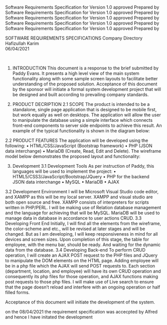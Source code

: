  Software Requirements
Specification
for
<Project>
Version 1.0 approved
Prepared by <author>
<organization>
<date created>
Software Requirements
Specification
for
<Project>
Version 1.0 approved
Prepared by <author>
<organization>
<date created>
Software Requirements
Specification
for
<Project>
Version 1.0 approved
Prepared by <author>
<organization>
<date created>
Software Requirements
Specification
for
<Project>
Version 1.0 approved
Prepared by <author>
<organization>
<date created>
Software Requirements
Specification
for
<Project>
Version 1.0 approved
Prepared by <author>
<organization>
<date created>





SOFTWARE REQUIREMENTS SPECIFICATIONS
Company Directory
Hafizullah Karim	
06/04/2021





 
1.	INTRODUCTION 
This document is a response to the brief submitted by Paddy Evans. It presents a high level view of the main system functionality along with some sample screen layouts to facilitate better understanding of the proposed solution. Acceptance of this document by the sponsor will initiate a formal system development project that will be designed and built according to prevailing company standards. 

2.	PRODUCT DECRIPTION 
2.1	 SCOPE
The product is intended to be a standalone, single page application that is designed to be mobile first, but work equally as well on desktops. The application will allow the user to manipulate the database using a simple interface which connects front-end components to server side endpoints to achieve this result. An example of the typical functionality is shown in the diagram below:  




2.2	 PRODUCT FEATURES 
The application will be developed using the following:
•	HTML/CSS/JavaScript (Bootstrap framework)
•	PHP (JSON data interchange)
•	MariaDB (Create, Read, Edit and Delete). 
The wireframe model below demonstrates the proposed layout and functionality:
 
 
 

 
3.	Development
3.1	Development Tools
As per instruction of Paddy, this languages will be used to implement the project:
•	HTML5/CSS3/JavaScript/Bootstrap/JQuery
•	PHP for the backend JSON data interchange 
•	MySQL 
•	MariaDB
•	AJAX


3.2	 Development Environment
I will be Microsoft Visual Studio code editor, and XAMPP as this will be my local server. XAMPP and visual studio are both open source and free. XAMPP consists of interpreters for scripts written in PHP/PERL.
I will be making use of Relation database management and the language for achieving that will be MySQL. MariaDB will be used to manage data in database in accordance to user actions CRUD.
3.3	 Developing Front End
Initially, I will find all the elements from the wireframe, the color-scheme and etc., will be revised at later stages and will be changed. But as I am developing, I will keep responsiveness in mind for all devices and screen sizes. 
Upon completion of this stage, the table for employee, with the menu bar, should be ready. And waiting for the dynamic data from the database.
3.4	 Developing Back-end
To perform CRUD operation, I will create an AJAX POST request to the PHP files and JQuery to manipulate the DOM elements on the HTML page. 
Adding employee will be in a php file which the AJAX will send POST requests to. Each section (department, location, and employee) will have its own CRUD operation and consequently its php files for those operation, and AJAX functions making post requests to those php files. 
I will make use of Live search to ensure that the page doesn’t reload and interfere with an ongoing operation or half filled forms. 
 

Acceptance of this document will initiate the development of the system. 
 


on the 08/04/2021 the requirement specification was accecpted by Alfred and hence I have initated the development